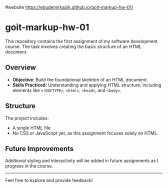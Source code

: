 #website
https://ebudemirkazik.github.io/goit-markup-hw-01/

# goit-markup-hw-01

This repository contains the first assignment of my software development course. The task involves creating the basic structure of an HTML document.

## Overview

- **Objective**: Build the foundational skeleton of an HTML document.
- **Skills Practiced**: Understanding and applying HTML structure, including elements like `<!DOCTYPE>`, `<html>`, `<head>`, and `<body>`.

## Structure

The project includes:
- A single HTML file.
- No CSS or JavaScript yet, as this assignment focuses solely on HTML.

## Future Improvements

Additional styling and interactivity will be added in future assignments as I progress in the course.

---

Feel free to explore and provide feedback!
